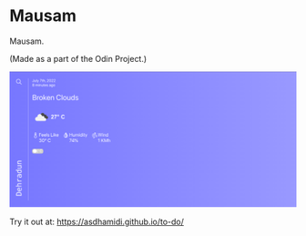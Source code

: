 # Mausam

Mausam.

(Made as a part of the Odin Project.)

![Screenshot](./src/assets/ss.png)

Try it out at: https://asdhamidi.github.io/to-do/

